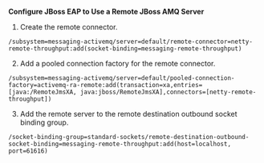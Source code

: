 **Configure JBoss EAP to Use a Remote JBoss AMQ Server**

1. Create the remote connector. 

```shell
/subsystem=messaging-activemq/server=default/remote-connector=netty-remote-throughput:add(socket-binding=messaging-remote-throughput)
```

2. Add a pooled connection factory for the remote connector. 

```shell
/subsystem=messaging-activemq/server=default/pooled-connection-factory=activemq-ra-remote:add(transaction=xa,entries=[java:/RemoteJmsXA, java:jboss/RemoteJmsXA],connectors=[netty-remote-throughput])
```

3. Add the remote server to the remote destination outbound socket binding group. 

```shell
/socket-binding-group=standard-sockets/remote-destination-outbound-socket-binding=messaging-remote-throughput:add(host=localhost, port=61616)
```